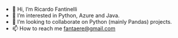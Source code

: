 - 👋 Hi, I’m Ricardo Fantinelli
- 👀 I’m interested in Python, Azure and Java.
- 💞️ I’m looking to collaborate on Python (mainly Pandas) projects. 
- 📫 How to reach me fantaere@gmail.com
